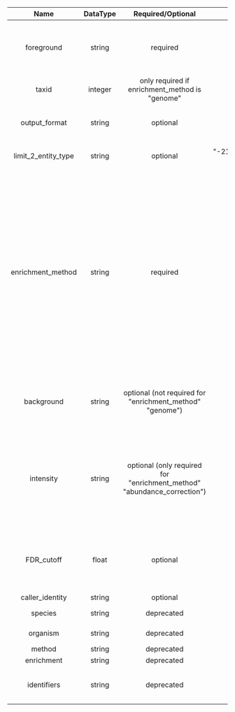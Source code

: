| Name | DataType | Required/Optional | Default | Description | Example |
| :---: |  :---: |  :---: |  :---: | :---: | :---: |
| foreground | string | required | None | STRING identifier(s) for all proteins in the test group (the foreground, the sample, the group you want to examine for GO term enrichment) | "4932.YAR019C%04932.YFR028C" |
| taxid | integer | only required if enrichment_method is "genome" | None | NCBI taxon identifiers (e.g. Human is 9606, see: STRING organisms) | 9606 |
| output_format | string | optional | json | The desired format of the output, one of {tsv, tsv-no-header, json, xml} | tsv |
| limit_2_entity_type | string | optional | "-21;-22;-23;-51;-52;-53;-54;-55" (all available) | Limit the enrichment analysis to a specific or multiple entity types | "-21" (for GO molecular function) or "-21;-22;-23;-51" (for all GO terms as well as UniProt Keywords" |
| enrichment_method | string | required | genome | one of {genome, abundance_correction, compare_samples, compare_groups}. abundance_correction: Foreground vs Background abundance corrected; genome: provided foreground vs genome; compare_samples: Foreground vs Background (no abundance correction); compare_groups: Foreground(replicates) vs Background(replicates), --> foreground_n and background_n need to be set; characterize_foreground: Foreground only | genome |
| background | string | optional (not required for "enrichment_method" "genome") | None | STRING identifier(s) for all proteins in the background (the population, the group you want to compare your foreground to) | "4932.YAR019C%04932.YFR028C" |
| intensity | string | optional (only required for "enrichment_method" "abundance_correction") | None | Protein abundance (intensity) for all proteins (copy number, iBAQ, or any other measure of abundance). Separate the list using "%0d". The number of items should correspond to the number of Accession Numbers of the "background" | "12.3%0d3.4" |
| FDR_cutoff | float | optional | None | False Discovery Rate cutoff (threshold for multiple testing corrected p-values), 0 or not passing the parameter means no cutoff applied. | 0.001
| caller_identity | string | optional | None | Your identifier for us | www.my_awesome_app.com |
| species | string | deprecated | None | deprecated, please use "taxid" instead | |
| organism | string | deprecated | None | deprecated, please use "taxid" instead | |
| method | string | deprecated | None | deprecated | |
| enrichment | string | deprecated | None | deprecated | |
| identifiers | string | deprecated | None | Please use "foreground" instead. Required parameter for multiple items | "DRD1_HUMAN%0dDRD2_HUMAN" |